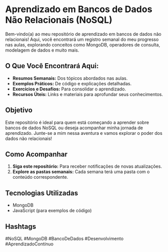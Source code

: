 # Aprendizado em Bancos de Dados Não Relacionais (NoSQL)

Bem-vindo(a) ao meu repositório de aprendizado em bancos de dados não relacionais! Aqui, você encontrará um registro semanal do meu progresso nas aulas, explorando conceitos como MongoDB, operadores de consulta, modelagem de dados e muito mais.

## O Que Você Encontrará Aqui:

* **Resumos Semanais:** Dos tópicos abordados nas aulas.
* **Exemplos Práticos:** De código e explicações detalhadas.
* **Exercícios e Desafios:** Para consolidar o aprendizado.
* **Recursos Úteis:** Links e materiais para aprofundar seus conhecimentos.

## Objetivo

Este repositório é ideal para quem está começando a aprender sobre bancos de dados NoSQL ou deseja acompanhar minha jornada de aprendizado. Junte-se a mim nessa aventura e vamos explorar o poder dos dados não relacionais!

## Como Acompanhar

1.  **Siga este repositório:** Para receber notificações de novas atualizações.
2.  **Explore as pastas semanais:** Cada semana terá uma pasta com o conteúdo correspondente.

## Tecnologias Utilizadas

* MongoDB
* JavaScript (para exemplos de código)

## Hashtags

#NoSQL #MongoDB #BancoDeDados #Desenvolvimento #AprendizadoContínuo
